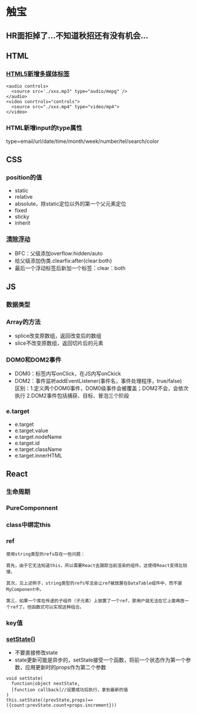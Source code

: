 # 触宝    
## HR面拒掉了...不知道秋招还有没有机会...
## HTML
### [HTML5新增多媒体标签](https://blog.csdn.net/qq_44721831/article/details/104017385)    
```
<audio controls>
  <source src='./xxx.mp3" type="audio/mepg" />
</audio>  
<video conrtrols="controls">
  <source src="./xxx.mp4" type="video/mp4">
</video>
```
### HTML新增input的type属性   
type=email/url/date/time/month/week/number/tel/search/color  
## CSS 
### position的值  
- static   
- relative  
- absolute，除static定位以外的第一个父元素定位     
- fixed  
- sticky  
- inherit   
### [清除浮动](https://zhuanlan.zhihu.com/p/94697222)     
- BFC：父级添加overflow:hidden/auto     
- 给父级添加伪类.clearfix:after{clear:both}   
- 最后一个浮动标签后新加一个标签：clear：both  
## JS  
### 数据类型  
### Array的方法  
- splice改变原数组，返回改变后的数组  
- slice不改变原数组，返回切片后的元素   
### DOM0和DOM2事件  
- DOM0：标签内写onClick，在JS内写onCkick  
- DOM2：事件监听addEventListener(事件名，事件处理程序，true/false)   
区别：1.定义两个DOM0事件，DOM0级事件会被覆盖；DOM2不会，会依次执行
2.DOM2事件包括捕获、目标、冒泡三个阶段   
### e.target   
- e.target  
- e.target.value  
- e.target.nodeName  
- e.target.id  
- e.target.className  
- e.target.innerHTML   
## React  
### 生命周期  
### PureComponnent  
### class中绑定this  
### ref  
```
使用string类型的refs存在一些问题：

首先，由于它无法知道this，所以需要React去跟踪当前渲染的组件。这使得React变得比较慢。

其次，见上述例子，string类型的refs写法会让ref被放置在DataTable组件中，而不是MyComponent中。

第三，如果一个库在传递的子组件（子元素）上放置了一个ref，那用户就无法在它上面再放一个ref了。但函数式可以实现这种组合。
```
### key值   
### [setState()](https://www.jianshu.com/p/a883552c67de)    
- 不要直接修改state   
- state更新可能是异步的，setState接受一个函数，将前一个状态作为第一个参数，应用更新时的props作为第二个参数   
```
void setState(
  function|object nextState,
  [function callback]//设置成功后执行，拿到最新的值   
)
this.setState((prevState,props)=>({count:prevState.count+props.increment}))
```
